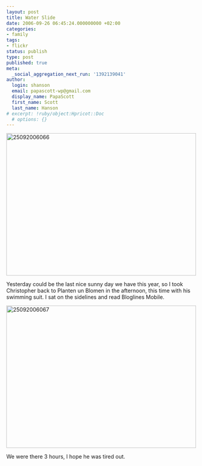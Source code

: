 ```yaml
---
layout: post
title: Water Slide
date: 2006-09-26 06:45:24.000000000 +02:00
categories:
- family
tags:
- flickr
status: publish
type: post
published: true
meta:
  _social_aggregation_next_run: '1392139041'
author:
  login: shanson
  email: papascott-wp@gmail.com
  display_name: PapaScott
  first_name: Scott
  last_name: Hanson
# excerpt: !ruby/object:Hpricot::Doc
  # options: {}
---
```

<p><a href="http://www.flickr.com/photos/papascott/252395484/" title="Photo Sharing"><img src="http://static.flickr.com/112/252395484_a3c5eafb31.jpg" width="500" height="375" alt="25092006066" /></a></p>
<p>Yesterday could be the last nice sunny day we have this year, so I took Christopher back to Planten un Blomen in the afternoon, this time with his swimming suit. I sat on the sidelines and read Bloglines Mobile.</p>
<p><a href="http://www.flickr.com/photos/papascott/252396302/" title="Photo Sharing"><img src="http://static.flickr.com/80/252396302_6ff2e47732.jpg" width="500" height="375" alt="25092006067" /></a></p>
<p>We were there 3 hours, I hope he was tired out.</p>

